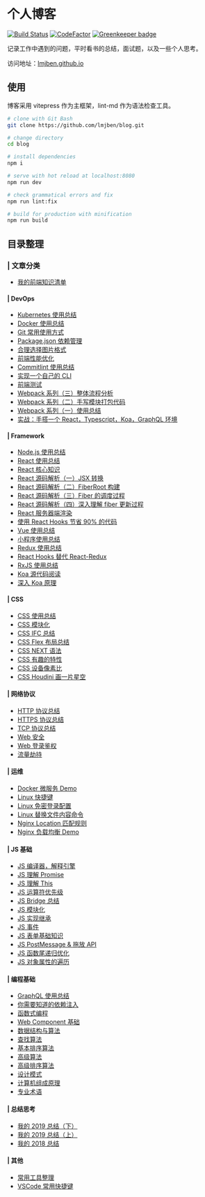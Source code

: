 # 个人博客

[![Build Status](https://www.travis-ci.org/lmjben/blog.svg?branch=master)](https://www.travis-ci.org/lmjben/blog)
[![CodeFactor](https://www.codefactor.io/repository/github/lmjben/blog/badge)](https://www.codefactor.io/repository/github/lmjben/blog) [![Greenkeeper badge](https://badges.greenkeeper.io/lmjben/blog.svg)](https://greenkeeper.io/)

记录工作中遇到的问题，平时看书的总结，面试题，以及一些个人思考。

访问地址：[lmjben.github.io](https://lmjben.github.io/)

## 使用

博客采用 vitepress 作为主框架，lint-md 作为语法检查工具。

```sh
# clone with Git Bash
git clone https://github.com/lmjben/blog.git

# change directory
cd blog

# install dependencies
npm i

# serve with hot reload at localhost:8080
npm run dev

# check grammatical errors and fix
npm run lint:fix

# build for production with minification
npm run build
```

## 目录整理

### | 文章分类

- [我的前端知识清单](https://lmjben.github.io/blog/frontend.html)

#### | DevOps

- [Kubernetes 使用总结](https://lmjben.github.io/blog/devops-kubernetes.html)
- [Docker 使用总结](https://lmjben.github.io/blog/devops-docker.html)
- [Git 常用使用方式](https://lmjben.github.io/blog/devops-git.html)
- [Package.json 依赖管理](https://lmjben.github.io/blog/devops-dependencies.html)
- [合理选择图片格式](https://lmjben.github.io/blog/devops-image.html)
- [前端性能优化](https://lmjben.github.io/blog/devops-performance.html)
- [Commitlint 使用总结](https://lmjben.github.io/blog/devops-commitlint.html)
- [实现一个自己的 CLI](https://lmjben.github.io/blog/devops-cli-diy.html)
- [前端测试](https://lmjben.github.io/blog/devops-test.html)
- [Webpack 系列（三）整体流程分析](https://lmjben.github.io/blog/devops-webpack-entry.html)
- [Webpack 系列（二）手写模块打包代码](https://lmjben.github.io/blog/devops-webpack-flow.html)
- [Webpack 系列（一）使用总结](https://lmjben.github.io/blog/devops-webpack.html)
- [实战：手搭一个 React，Typescript，Koa，GraphQL 环境](https://lmjben.github.io/blog/devops-webpack-cdfang-spider.html)

#### | Framework

- [Node.js 使用总结](https://lmjben.github.io/blog/library-node.html)
- [React 使用总结](https://lmjben.github.io/blog/library-react.html)
- [React 核心知识](https://lmjben.github.io/blog/libary-react-core.html)
- [React 源码解析（一）JSX 转换](https://lmjben.github.io/blog/library-react-code-1.html)
- [React 源码解析（二）FiberRoot 构建](https://lmjben.github.io/blog/library-react-code-2.html)
- [React 源码解析（三）Fiber 的调度过程](https://lmjben.github.io/blog/library-react-code-3.html)
- [React 源码解析（四）深入理解 fiber 更新过程](https://lmjben.github.io/blog/library-react-code-4.html)
- [React 服务器端渲染](https://lmjben.github.io/blog/library-react-ssr.html)
- [使用 React Hooks 节省 90% 的代码](https://lmjben.github.io/blog/library-react-hooks.html)
- [Vue 使用总结](https://lmjben.github.io/blog/library-vue.html)
- [小程序使用总结](https://lmjben.github.io/blog/library-miniProgram.html)
- [Redux 使用总结](https://lmjben.github.io/blog/library-redux.html)
- [React Hooks 替代 React-Redux](https://lmjben.github.io/blog/library-react-redux-code.html)
- [RxJS 使用总结](https://lmjben.github.io/blog/library-rxjs.html)
- [Koa 源代码阅读](https://lmjben.github.io/blog/libary-koa.html)
- [深入 Koa 原理](https://lmjben.github.io/blog/library-koa-diy.html)

#### | CSS

- [CSS 使用总结](https://lmjben.github.io/blog/css.html)
- [CSS 模块化](https://lmjben.github.io/blog/css-modules.html)
- [CSS IFC 总结](https://lmjben.github.io/blog/css-ifc.html)
- [CSS Flex 布局总结](https://lmjben.github.io/blog/css-flex.html)
- [CSS NEXT 语法](https://lmjben.github.io/blog/css-next.html)
- [CSS 有趣的特性](https://lmjben.github.io/blog/css-useful.html)
- [CSS 设备像素比](https://lmjben.github.io/blog/css-devicePixelRatio.html)
- [CSS Houdini 画一片星空](https://lmjben.github.io/blog/css-houdini-star.html)

#### | 网络协议

- [HTTP 协议总结](https://lmjben.github.io/blog/osi-http.html)
- [HTTPS 协议总结](https://lmjben.github.io/blog/osi-https.html)
- [TCP 协议总结](https://lmjben.github.io/blog/osi-tcp.html)
- [Web 安全](https://lmjben.github.io/blog/osi-web-security.html)
- [Web 登录鉴权](https://lmjben.github.io/blog/osi-web-login.html)
- [流量劫持](https://lmjben.github.io/blog/osi-hijack.html)

#### | 运维

- [Docker 微服务 Demo](https://lmjben.github.io/blog/operation-docker-micro-service.html)
- [Linux 快捷键](https://lmjben.github.io/blog/operation-linux.html)
- [Linux 免密登录配置](https://lmjben.github.io/blog/operation-linux-login.html)
- [Linux 替换文件内容命令](https://lmjben.github.io/blog/operation-linux-file.html)
- [Nginx Location 匹配规则](https://lmjben.github.io/blog/operation-nginx-match.html)
- [Nginx 负载均衡 Demo](https://lmjben.github.io/blog/operation-nginx-load-balancing.html)

#### | JS 基础

- [JS 编译器，解释引擎](https://lmjben.github.io/blog/js-principle.html)
- [JS 理解 Promise](https://lmjben.github.io/blog/js-promise.html)
- [JS 理解 This](https://lmjben.github.io/blog/js-this.html)
- [JS 运算符优先级](https://lmjben.github.io/blog/js-operator-priority.html)
- [JS Bridge 总结](https://lmjben.github.io/blog/js-jsBridge.html)
- [JS 模块化](https://lmjben.github.io/blog/js-module.html)
- [JS 实现继承](https://lmjben.github.io/blog/js-inherit.html)
- [JS 事件](https://lmjben.github.io/blog/js-event.html)
- [JS 表单基础知识](https://lmjben.github.io/blog/js-form.html)
- [JS PostMessage & 拖放 API](https://lmjben.github.io/blog/js-html5-program.html)
- [JS 函数尾递归优化](https://lmjben.github.io/blog/js-recursion.html)
- [JS 对象属性的遍历](https://lmjben.github.io/blog/js-object-ergodic.html)

#### | 编程基础

- [GraphQL 使用总结](https://lmjben.github.io/blog/base-graphql.html)
- [你需要知道的依赖注入](https://lmjben.github.io/blog/base-ioc.html)
- [函数式编程](https://lmjben.github.io/blog/base-functional.html)
- [Web Component 基础](https://lmjben.github.io/blog/base-webcomponents.html)
- [数据结构与算法](https://lmjben.github.io/blog/base-structure.html)
- [查找算法](https://lmjben.github.io/blog/base-structure-base-select.html)
- [基本排序算法](https://lmjben.github.io/blog/base-structure-base-sort.html)
- [高级算法](https://lmjben.github.io/blog/base-structure-high-algorithm.html)
- [高级排序算法](https://lmjben.github.io/blog/base-structure-senior-sort.html)
- [设计模式](https://lmjben.github.io/blog/base-design-pattern.html)
- [计算机组成原理](https://lmjben.github.io/blog/base-computer.html)
- [专业术语](https://lmjben.github.io/blog/base-technology.html)

#### | 总结思考

- [我的 2019 总结（下）](https://lmjben.github.io/blog/2019-12.html)
- [我的 2019 总结（上）](https://lmjben.github.io/blog/2019-6.html)
- [我的 2018 总结](https://lmjben.github.io/blog/2018.html)

#### | 其他

- [常用工具整理](https://lmjben.github.io/blog/other-tools.html)
- [VSCode 常用快捷键](https://lmjben.github.io/blog/other-vscode.html)
